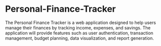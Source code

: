 # Personal-Finance-Tracker
The Personal Finance Tracker is a web application designed to help users manage their finances by tracking income, expenses, and savings. The application will provide features such as user authentication, transaction management, budget planning, data visualization, and report generation.
